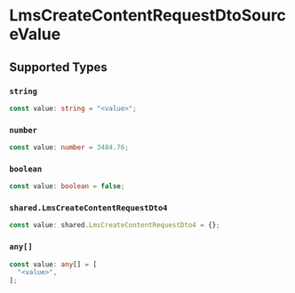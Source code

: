 # LmsCreateContentRequestDtoSourceValue


## Supported Types

### `string`

```typescript
const value: string = "<value>";
```

### `number`

```typescript
const value: number = 3484.76;
```

### `boolean`

```typescript
const value: boolean = false;
```

### `shared.LmsCreateContentRequestDto4`

```typescript
const value: shared.LmsCreateContentRequestDto4 = {};
```

### `any[]`

```typescript
const value: any[] = [
  "<value>",
];
```

